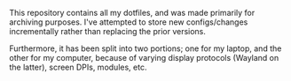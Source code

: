 This repository contains all my dotfiles, and was made primarily for archiving purposes. I've attempted to store new configs/changes incrementally rather than replacing the prior versions.

Furthermore, it has been split into two portions; one for my laptop, and the other for my computer, because of varying display protocols (Wayland on the latter), screen DPIs, modules, etc.